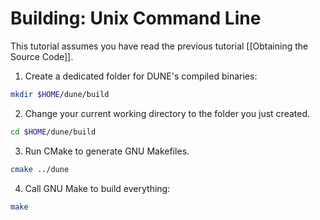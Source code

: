 # Building: Unix Command Line

This tutorial assumes you have read the previous tutorial
[[Obtaining the Source Code]].

1. Create a dedicated folder for DUNE's compiled binaries:

```sh
mkdir $HOME/dune/build
```

2. Change your current working directory to the folder you just
created.

```sh
cd $HOME/dune/build
```

3. Run CMake to generate GNU Makefiles.

```sh
cmake ../dune
```

4. Call GNU Make to build everything:

```sh
make
```
